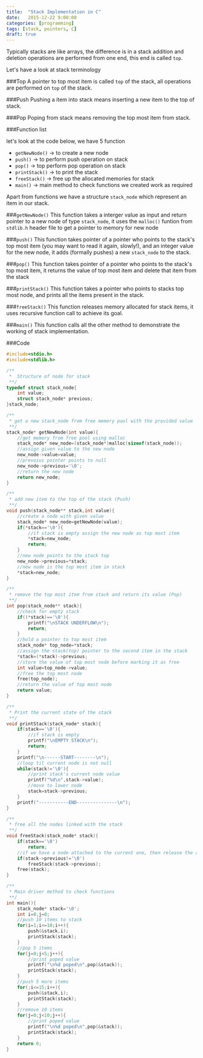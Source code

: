 ```yaml
---
title:  "Stack Implementation in C"
date:   2015-12-22 9:00:00
categories: [programming]
tags: [stack, pointers, C]
draft: true
---
```

Typically stacks are like arrays, the difference is in a stack addition and deletion operations are performed from one end,
this end is called `top`.

Let's have a look at stack terminology

###Top
A pointer to top most item is called `top` of the stack, all operations are performed on `top` of the stack.

###Push
Pushing a item into stack means inserting a new item to the top of stack.

###Pop
Poping from stack means removing the top most item from stack.

###Function list

let's look at the code below, we have 5 function

* `getNewNode()` -> to create a new node
* `push()` -> to perform push operation on stack
* `pop()` -> top perform pop operation on stack
* `printStack()` -> to print the stack
* `freeStack()` -> free up the allocated memories for stack
* `main()` -> main method to check functions we created work as required

Apart from functions we have a structure `stack_node` which represent an item in our stack.

###`getNewNode()`
This function takes a interger value as input and return pointer to a new node of type `stack_node`,
it uses the `malloc()` funtion from `stdlib.h` header file to get a pointer to memory for new node

###`push()`
This function takes pointer of a pointer who points to the stack's top most item (you may want to read it again, slowly!),
and an integer value for the new node, it adds (formally pushes) a new `stack_node` to the stack.

###`pop()`
This function takes pointer of a pointer who points to the stack's top most item, 
it returns the value of top most item and delete that item from the stack

###`printStack()`
This function takes a pointer who points to stacks top most node, and prints all the items present in the stack.

###`freeStack()`
This function releases memory allocated for stack items, it uses recursive function call to achieve  its goal.

###`main()`
This function calls all the other method to demonstrate the working of stack implementation.

###Code
```c
#include<stdio.h>
#include<stdlib.h>

/**
 *  Structure of node for stack
 **/
typedef struct stack_node{
    int value;
    struct stack_node* previous;
}stack_node;

/**
 * get a new stack_node from free memory pool with the provided value
 **/
stack_node* getNewNode(int value){
    //get memory from free pool using malloc
    stack_node* new_node=(stack_node*)malloc(sizeof(stack_node));
    //assign given value to the new node
    new_node->value=value;
    //prevoius pointer points to null
    new_node->previous='\0';
    //return the new node
    return new_node;
}

/**
 * add new item to the top of the stack (Push)
 **/
void push(stack_node** stack,int value){
    //create a node with given value
    stack_node* new_node=getNewNode(value);
    if(*stack=='\0'){
        //if stack is empty assign the new node as top most item
        *stack=new_node;
        return;
    }
    //new node points to the stack top
    new_node->previous=*stack;
    //new node is the top most item in stack
    *stack=new_node;
}

/**
 * remove the top most item from stack and return its value (Pop)
 **/ 
int pop(stack_node** stack){
    //check for empty stack
    if((*stack)=='\0'){
        printf("\nSTACK UNDERFLOW\n");
        return;
    }
    //hold a pointer to top most item
    stack_node* top_node=*stack;
    //assign the stack(top) pointer to the second item in the stack
    *stack=(*stack)->previous;
    //store the value of top most node before marking it as free
    int value=top_node->value;
    //free the top most node
    free(top_node);
    //return the value of top most node
    return value;
}

/**
 * Print the current state of the stack
 **/
void printStack(stack_node* stack){
    if(stack=='\0'){
        //if stack is empty
        printf("\nEMPTY STACK\n");
        return;
    }
    printf("\n------START--------\n");
    //loop til current node is not null
    while(stack!='\0'){
        //print stack's current node value
        printf("%d\n",stack->value);
        //move to lower node
        stack=stack->previous;
    }
    printf("-----------END---------------\n");
}

/**
 * free all the nodes linked with the stack
 **/
void freeStack(stack_node* stack){
    if(stack=='\0')
        return;
    //if we have a node attached to the current one, then release the attached node first
    if(stack->previous!='\0')
        freeStack(stack->previous);
    free(stack);
}

/**
 * Main driver method to check functions
 **/
int main(){
    stack_node* stack='\0';
    int i=0,j=0;
    //push 10 items to stack
    for(i=1;i<=10;i++){
        push(&stack,i);
        printStack(stack);
    }
    //pop 5 items
    for(j=0;j<5;j++){
        //print poped value
        printf("\n%d poped\n",pop(&stack));
        printStack(stack);
    }
    //push 5 more items
    for(;i<=15;i++){
        push(&stack,i);
        printStack(stack);
    }
    //remove 10 items 
    for(j=0;j<10;j++){
        //print poped value
        printf("\n%d poped\n",pop(&stack));
        printStack(stack);
    }
    return 0;
}
```
